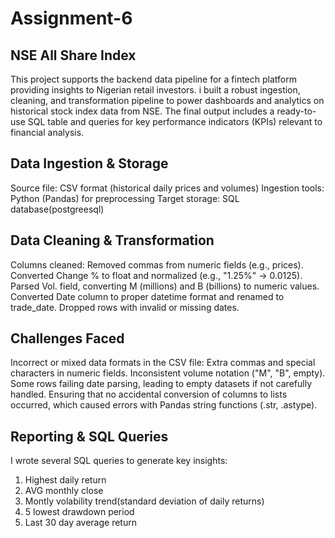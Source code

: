 # Assignment-6
## NSE All Share Index 
This project supports the backend data pipeline for a fintech platform providing insights to Nigerian retail investors.
i built a robust ingestion, cleaning, and transformation pipeline to power dashboards and analytics on historical stock index data from NSE.
The final output includes a ready-to-use SQL table and queries for key performance indicators (KPIs) relevant to financial analysis.
## Data Ingestion & Storage
Source file: CSV format (historical daily prices and volumes)
Ingestion tools: Python (Pandas) for preprocessing
Target storage: SQL database(postgreesql)
##  Data Cleaning & Transformation
Columns cleaned:
Removed commas from numeric fields (e.g., prices).
Converted Change % to float and normalized (e.g., "1.25%" → 0.0125).
Parsed Vol. field, converting M (millions) and B (billions) to numeric values.
Converted Date column to proper datetime format and renamed to trade_date.
Dropped rows with invalid or missing dates.
## Challenges Faced
Incorrect or mixed data formats in the CSV file:
Extra commas and special characters in numeric fields.
Inconsistent volume notation ("M", "B", empty).
Some rows failing date parsing, leading to empty datasets if not carefully handled.
Ensuring that no accidental conversion of columns to lists occurred, which caused errors with Pandas string functions (.str, .astype).
## Reporting & SQL Queries
I wrote several SQL queries to generate key insights:
1. Highest daily return
2. AVG monthly close
3. Montly volability trend(standard deviation of daily returns)
4. 5 lowest drawdown period
5. Last 30 day average return


